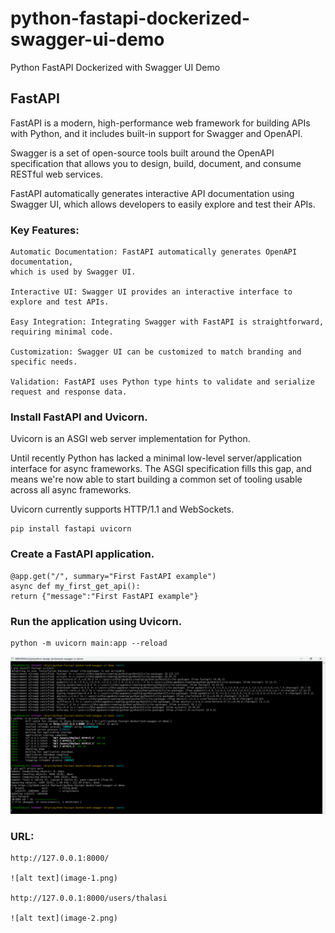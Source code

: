 # python-fastapi-dockerized-swagger-ui-demo

Python FastAPI Dockerized with Swagger UI Demo

## FastAPI

FastAPI is a modern, high-performance web framework for building APIs with Python, 
and it includes built-in support for Swagger and OpenAPI.

Swagger is a set of open-source tools built around the OpenAPI specification that 
allows you to design, build, document, and consume RESTful web services. 

FastAPI automatically generates interactive API documentation using Swagger UI, 
which allows developers to easily explore and test their APIs.

### Key Features:

    Automatic Documentation: FastAPI automatically generates OpenAPI documentation, 
    which is used by Swagger UI.

    Interactive UI: Swagger UI provides an interactive interface to explore and test APIs.

    Easy Integration: Integrating Swagger with FastAPI is straightforward, requiring minimal code.

    Customization: Swagger UI can be customized to match branding and specific needs.

    Validation: FastAPI uses Python type hints to validate and serialize request and response data. 



### Install FastAPI and Uvicorn.

Uvicorn is an ASGI web server implementation for Python.

Until recently Python has lacked a minimal low-level server/application interface for async frameworks. 
The ASGI specification fills this gap, and means we're now able to start building a common set 
of tooling usable across all async frameworks.

Uvicorn currently supports HTTP/1.1 and WebSockets.

    pip install fastapi uvicorn

### Create a FastAPI application.

    @app.get("/", summary="First FastAPI example")
    async def my_first_get_api():
    return {"message":"First FastAPI example"}


### Run the application using Uvicorn.

    python -m uvicorn main:app --reload

   ![alt text](image.png)

### URL: 

    http://127.0.0.1:8000/
    
    ![alt text](image-1.png)

    http://127.0.0.1:8000/users/thalasi
    
    ![alt text](image-2.png)
